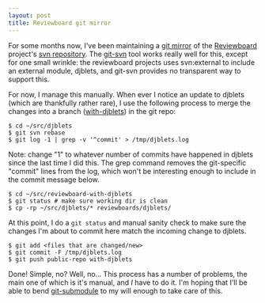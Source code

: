 ```yaml
---
layout: post
title: Reviewboard git mirror
---
```


For some months now, I've been maintaining a [git mirror][1] of the [Reviewboard][2] project's [svn repository][3]. The [git-svn][4] tool works really well for this, except for one small wrinkle: the reviewboard projects uses svn:external to include an external module, djblets, and git-svn provides no transparent way to support this.

For now, I manage this manually. When ever I notice an update to djblets (which are thankfully rather rare), I use the following process to merge the changes into a branch ([with-djblets][5]) in the git repo:

    $ cd ~/src/djblets
    $ git svn rebase
    $ git log -1 | grep -v '^commit' > /tmp/djblets.log

Note: change "1" to whatever number of commits have happened in djblets since the last time I did this. The grep command removes the git-specific "commit" lines from the log, which won't be interesting enough to include in the commit message below.

    $ cd ~/src/reviewboard-with-djblets
    $ git status # make sure working dir is clean
    $ cp -rp ~/src/djblets/* reviewboards/djblets/

At this point, I do a `git status` and manual sanity check to make sure the changes I'm about to commit here match the incoming change to djblets.

    $ git add <files that are changed/new>
    $ git commit -F /tmp/djblets.log
    $ git push public-repo with-djblets

Done! Simple, no? Well, no... This process has a number of problems, the main one of which is it's manual, and *I* have to do it. I'm hoping that I'll be able to bend [git-submodule][6] to my will enough to take care of this.

[1]: http://git.mojain.com/w/mirrors/reviewboard.git
[2]: http://code.google.com/p/reviewboard/
[3]: http://reviewboard.googlecode.com/svn/
[4]: http://www.kernel.org/pub/software/scm/git/docs/git-svn.html
[5]: http://git.mojain.com/w/mirrors/reviewboard.git?a=shortlog;h=with-djblets
[6]: http://www.kernel.org/pub/software/scm/git/docs/git-submodule.html
